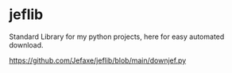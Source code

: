 # jeflib
Standard Library for my python projects, here for easy automated download. 

https://github.com/Jefaxe/jeflib/blob/main/downjef.py
